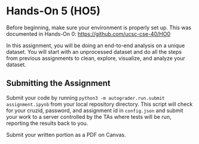 # Hands-On 5 (HO5)

Before beginning, make sure your environment is properly set up.
This was documented in Hands-On 0: https://github.com/ucsc-cse-40/HO0

In this assignment, you will be doing an end-to-end analysis on a unique dataset.
You will start with an unprocessed dataset and do all the steps from previous assignments to clean, explore, visualize, and analyze your dataset.

## Submitting the Assignment

Submit your code by running `python3 -m autograder.run.submit assignment.ipynb` from your local repository directory.
This script will check for your cruzid, password, and assignment id in `config.json`
and submit your work to a server controlled by the TAs where tests will be run, reporting the results back to you.

Submit your written portion as a PDF on Canvas.
